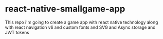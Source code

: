 # react-native-smallgame-app
This repo i'm going to create a game app with react native technology along with react navigation v6 and custom fonts and SVG and Async storage and JWT tokens 
